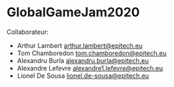 # GlobalGameJam2020

Collaborateur:
- Arthur Lambert      arthur.lambert@epitech.eu
- Tom Chamboredon     tom.chamboredon@epitech.eu
- Alexandru Burla     alexandru.burla@epitech.eu
- Alexandre Lefevre   alexandre1.lefevre@epitech.eu
- Lionel De Sousa     lionel.de-sousa@epitech.eu
